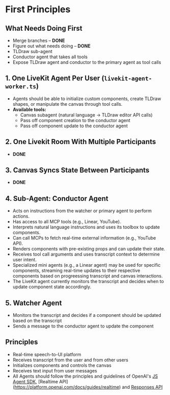 # First Principles

## What Needs Doing First

- Merge branches – **DONE**
- Figure out what needs doing – **DONE**
- TLDraw sub-agent
- Conductor agent that takes all tools
- Expose TLDraw agent and conductor to the primary agent as tool calls

## 1. One LiveKit Agent Per User (`livekit-agent-worker.ts`)

- Agents should be able to initialize custom components, create TLDraw shapes, or manipulate the canvas through tool calls.
- **Available tools:**
  - Canvas subagent (natural language → TLDraw editor API calls)
  - Pass off component creation to the conductor agent
  - Pass off component update to the conductor agent

## 2. One Livekit Room With Multiple Participants

- **DONE**

## 3. Canvas Syncs State Between Participants

- **DONE**

## 4. Sub-Agent: Conductor Agent

- Acts on instructions from the watcher or primary agent to perform actions.
- Has access to all MCP tools (e.g., Linear, YouTube).
- Interprets natural language instructions and uses its toolbox to update components.
- Can call MCPs to fetch real-time external information (e.g., YouTube API).
- Renders components with pre-existing props and can update their state.
- Receives tool call arguments and uses transcript context to determine user intent.
- Specialized mini agents (e.g., a Linear agent) may be used for specific components, streaming real-time updates to their respective components based on progreessing transcript and canvas interactions.
- The LiveKit agent currently monitors the transcript and decides when to update component state accordingly.

## 5. Watcher Agent

- Monitors the transcript and decides if a component should be updated based on the transcript
- Sends a message to the conductor agent to update the component

## Principles

- Real-time speech-to-UI platform
- Receives transcript from the user and from other users
- Initializes components and controls the canvas
- Receives text input from user messages
- All Agents should follow the principles and guidelines of OpenAI's [JS Agent SDK](https://openai.github.io/openai-agents-js/), [Realtime API] (<https://platform.openai.com/docs/guides/realtime>) and [Responses API](https://platform.openai.com/docs/api-reference/responses)
